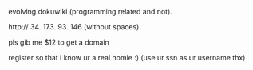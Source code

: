 evolving dokuwiki (programming related and not).

http:// 34. 173. 93. 146
(without spaces)

pls gib me $12 to get a domain

register so that i know ur a real homie :)
(use ur ssn as ur username thx)





